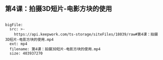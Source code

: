 ## 第4课：拍摄3D短片-电影方块的使用

```@BigFile

bigFile:
  src: >-
    https://api.keepwork.com/ts-storage/siteFiles/18039/raw#第4课：拍摄3D短片-电影方块的使用.mp4
  ext: mp4
  filename: 第4课：拍摄3D短片-电影方块的使用.mp4
  size: 403937270
          
```
